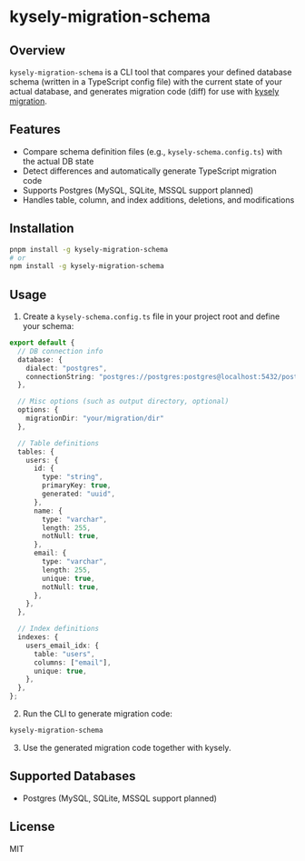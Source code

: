 # kysely-migration-schema

## Overview

`kysely-migration-schema` is a CLI tool that compares your defined database schema (written in a TypeScript config file) with the current state of your actual database, and generates migration code (diff) for use with [kysely migration](https://www.kysely.dev/docs/migrations).

## Features

- Compare schema definition files (e.g., `kysely-schema.config.ts`) with the actual DB state
- Detect differences and automatically generate TypeScript migration code
- Supports Postgres (MySQL, SQLite, MSSQL support planned)
- Handles table, column, and index additions, deletions, and modifications

## Installation

```bash
pnpm install -g kysely-migration-schema
# or
npm install -g kysely-migration-schema
```

## Usage

1. Create a `kysely-schema.config.ts` file in your project root and define your schema:

```ts
export default {
  // DB connection info 
  database: {
    dialect: "postgres",
    connectionString: "postgres://postgres:postgres@localhost:5432/postgres",
  },

  // Misc options (such as output directory, optional)
  options: {
    migrationDir: "your/migration/dir"
  },

  // Table definitions
  tables: {
    users: {
      id: {
        type: "string",
        primaryKey: true,
        generated: "uuid",
      },
      name: {
        type: "varchar",
        length: 255,
        notNull: true,
      },
      email: {
        type: "varchar",
        length: 255,
        unique: true,
        notNull: true,
      },
    },
  },

  // Index definitions
  indexes: {
    users_email_idx: {
      table: "users",
      columns: ["email"],
      unique: true,
    },
  },
};
```

2. Run the CLI to generate migration code:

```bash
kysely-migration-schema
```

3. Use the generated migration code together with kysely.

## Supported Databases

- Postgres (MySQL, SQLite, MSSQL support planned)

## License

MIT
